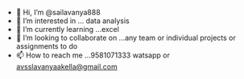 - 👋 Hi, I’m @sailavanya888
- 👀 I’m interested in ... data analysis    
- 🌱 I’m currently learning ...excel 
- 💞️ I’m looking to collaborate on ...any team or individual projects or assignments to do
- 📫 How to reach me ...9581071333 watsapp or avsslavanyaakella@gmail.com

<!---
sailavanya888/sailavanya888 is a ✨ special ✨ repository because its `README.md` (this file) appears on your GitHub profile.
You can click the Preview link to take a look at your changes.
--->
